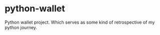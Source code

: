 # python-wallet
Python wallet project. Which serves as some kind of retrospective of my python journey.
